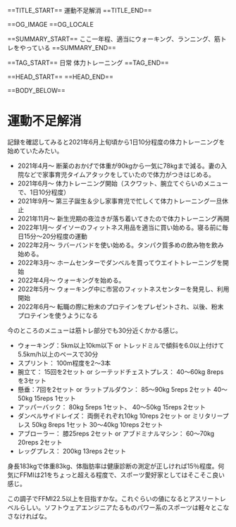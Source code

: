 ==TITLE_START==
運動不足解消
==TITLE_END==

==OG_IMAGE 
==OG_LOCALE 

==SUMMARY_START==
ここ一年程、適当にウォーキング、ランニング、筋トレをやっている
==SUMMARY_END==

==TAG_START==
日常 体力トレーニング
==TAG_END==

==HEAD_START==
==HEAD_END==

==BODY_BELOW==

# 運動不足解消

記録を確認してみると2021年6月上旬頃から1日10分程度の体力トレーニングを始めていたみたい。

* 2021年4月～ 断薬のおかげで体重が90kgから一気に78kgまで減る。妻の入院などで家事育児タイムアタックをしていたので体力がつきはじめる。
* 2021年6月～ 体力トレーニング開始（スクワット、腕立てぐらいのメニューで、1日10分程度）
* 2021年9月～ 第三子誕生＆少し家事育児で忙しくて体力トレーニング一旦休止
* 2021年11月～ 新生児期の夜泣きが落ち着いてきたので体力トレーニング再開
* 2022年1月～ ダイソーのフィットネス用品を適当に買い始める。寝る前に毎日15分～20分程度の運動
* 2022年2月～ ラバーバンドを使い始める。タンパク質多めの飲み物を飲み始める。
* 2022年3月～ ホームセンターでダンベルを買ってウエイトトレーニングを開始
* 2022年4月～ ウォーキングを始める。
* 2022年5月～ ウォーキング中に市営のフィットネスセンターを発見し、利用開始
* 2022年6月～ 転職の際に粉末のプロテインをプレゼントされ、以後、粉末プロテインを使うようになる

今のところのメニューは筋トレ部分でも30分近くかかる感じ。

* ウォーキング：5km以上10km以下 or トレッドミルで傾斜を6.0以上付けて5.5km/h以上のペースで30分
* スプリント： 100m程度を2～3本
* 腕立て： 15回を2セット or シーテッドチェストプレス： 40～60kg 8reps を3セット
* 懸垂：7回を2セット or ラットプルダウン： 85～90kg 5reps 2セット 40～50kg 15reps 1セット
* アッパーバック： 80kg 5reps 1セット、 40～50kg 15reps 2セット
* ダンベルサイドレイズ： 両側それぞれ10kg 10reps 2セット or ミリタリープレス 50kg 8reps 1セット 30～40kg 10reps 2セット
* アブローラー： 膝25reps 2セット or アブドミナルマシン： 60～70kg 20reps 2セット
* レッグプレス： 200kg 13reps 2セット

身長183kgで体重83kg、体脂肪率は健康診断の測定が正しければ15％程度。何気にFFMIは21をちょっと超える程度で、スポーツ愛好家としてはそこそこ良い感じ。

この調子でFFMI22.5以上を目指すかな。これぐらいの値になるとアスリートレベルらしい。ソフトウェアエンジニアたるものパワー系のスポーツは軽々とこなさなければな。